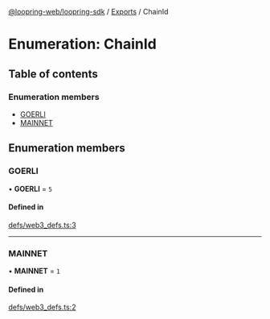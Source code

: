 [@loopring-web/loopring-sdk](../README.md) / [Exports](../modules.md) / ChainId

# Enumeration: ChainId

## Table of contents

### Enumeration members

- [GOERLI](ChainId.md#goerli)
- [MAINNET](ChainId.md#mainnet)

## Enumeration members

### GOERLI

• **GOERLI** = `5`

#### Defined in

[defs/web3_defs.ts:3](https://github.com/Loopring/loopring_sdk/blob/c031084/src/defs/web3_defs.ts#L3)

___

### MAINNET

• **MAINNET** = `1`

#### Defined in

[defs/web3_defs.ts:2](https://github.com/Loopring/loopring_sdk/blob/c031084/src/defs/web3_defs.ts#L2)

